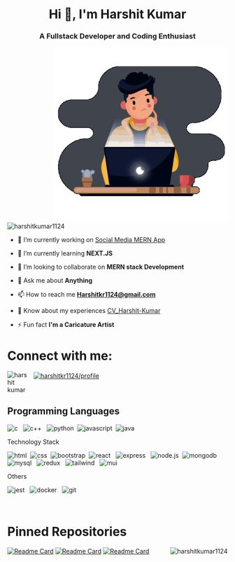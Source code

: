 
<h1 align="center">Hi 👋, I'm Harshit Kumar</h1>


<h3 align="center">A Fullstack Developer and Coding Enthusiast</h3>
<img align="right" alt="Coding" width="400" src="https://github.com/HarshitKumar1124/HarshitKumar1124/blob/main/Coding.gif"/>

<p align="left"> <img src="https://komarev.com/ghpvc/?username=harshitkumar1124&label=Profile%20views&color=0e75b6&style=flat" alt="harshitkumar1124" /> </p>



- 🔭 I’m currently working on [Social Media MERN App](https://github.com/HarshitKumar1124/Social_Media_Clone.git)

- 🌱 I’m currently learning **NEXT.JS**

- 👯 I’m looking to collaborate on **MERN stack Development**

- 💬 Ask me about **Anything**

- 📫 How to reach me **Harshitkr1124@gmail.com**

- 📄 Know about my experiences [CV_Harshit-Kumar](https://drive.google.com/drive/folders/1egQkDpRkarU--rY3ujHxEdF2KCk0479b?usp=sharing)

- ⚡ Fun fact **I'm a Caricature Artist**

<h1 align="left">Connect with me:</h1>
<p align="left" >
<a href="https://linkedin.com/in/harshit kumar" target="blank"><img align="left"  style="padding-right:10px;" src="https://cdn.jsdelivr.net/gh/devicons/devicon@latest/icons/linkedin/linkedin-original.svg" alt="harshit kumar" width="50px"/></a>
<a href="https://auth.geeksforgeeks.org/user/harshitkr1124/profile" target="blank"><img display="none" align="center" src="https://raw.githubusercontent.com/rahuldkjain/github-profile-readme-generator/master/src/images/icons/Social/geeks-for-geeks.svg" alt="harshitkr1124/profile" height="30" width="40" /></a>
</p>

<br/>
<h2 align="left">Programming Languages</h2>
<p align="left" >
  
<img src="https://cdn.jsdelivr.net/gh/devicons/devicon@latest/icons/c/c-original.svg" alt="c"  width="50px" /> &nbsp;
<img src="https://cdn.jsdelivr.net/gh/devicons/devicon@latest/icons/cplusplus/cplusplus-original.svg" alt="c++" width="50px" /> &nbsp;
<img src="https://cdn.jsdelivr.net/gh/devicons/devicon@latest/icons/python/python-original.svg" alt="python" width="50px"/>&nbsp;
<img src="https://cdn.jsdelivr.net/gh/devicons/devicon@latest/icons/javascript/javascript-original.svg" alt="javascript" width="50px"/>&nbsp;
<img src="https://cdn.jsdelivr.net/gh/devicons/devicon@latest/icons/java/java-original.svg" alt="java" width="50px"/>&nbsp;


<p>Technology Stack</p>

<p align="left">
  <img src="https://cdn.jsdelivr.net/gh/devicons/devicon@latest/icons/html5/html5-original.svg" alt="html" width="50px"/>&nbsp;
<img src="https://cdn.jsdelivr.net/gh/devicons/devicon@latest/icons/css3/css3-original.svg" alt="css" width="50px"/>&nbsp;
<img src="https://cdn.jsdelivr.net/gh/devicons/devicon@latest/icons/sass/sass-original.svg" alt="bootstrap" width="50px"/>&nbsp;
<img src="https://cdn.jsdelivr.net/gh/devicons/devicon@latest/icons/react/react-original.svg" alt="react" width="50px"/>&nbsp;&nbsp;
<img src="https://encrypted-tbn0.gstatic.com/images?q=tbn:ANd9GcQtjgVupjV7-MvQvYy45mKh7mZi8SqCCUf1763v7H0ZJmtAAxZG1Y7NJnTmz4ZwfOiCfv4&usqp=CAU" alt="express" width="100px"/>&nbsp;&nbsp;
<img src="https://cdn.jsdelivr.net/gh/devicons/devicon@latest/icons/nodejs/nodejs-plain-wordmark.svg" alt="node.js" width="50px"/>&nbsp;
<img src="https://cdn.jsdelivr.net/gh/devicons/devicon@latest/icons/mongodb/mongodb-plain-wordmark.svg" alt="mongodb" width="50px"/>&nbsp;
<img src="https://cdn.jsdelivr.net/gh/devicons/devicon@latest/icons/mysql/mysql-original-wordmark.svg" alt="mysql" width="50px"/>&nbsp;&nbsp;
<img src="https://cdn.jsdelivr.net/gh/devicons/devicon@latest/icons/redux/redux-original.svg" alt="redux" width="50px"/>&nbsp;&nbsp;
<img src="https://cdn.jsdelivr.net/gh/devicons/devicon@latest/icons/postman/postman-original.svg" alt="tailwind" width="50px"/>&nbsp;&nbsp;
<img src="https://cdn.jsdelivr.net/gh/devicons/devicon@latest/icons/materialui/materialui-original.svg" alt="mui" width="50px"/>&nbsp;
</p>

<p>Others</p>

<p align="left">
<img src="https://cdn.jsdelivr.net/gh/devicons/devicon@latest/icons/jest/jest-plain.svg" alt="jest" width="50px"/>&nbsp;&nbsp;
<img src="https://cdn.jsdelivr.net/gh/devicons/devicon@latest/icons/docker/docker-plain-wordmark.svg" alt="docker" width="50px"/>&nbsp;&nbsp;
<img src="https://cdn.jsdelivr.net/gh/devicons/devicon@latest/icons/git/git-plain-wordmark.svg" alt="git" width="50px"/>&nbsp;&nbsp;
</p>

<br/>
<h1>Pinned Repositories</h1>
<p><img align="right" src="https://github-readme-stats.vercel.app/api/top-langs?username=harshitkumar1124&show_icons=true&locale=en&layout=compact" alt="harshitkumar1124" /></p>

[![Readme Card](https://github-readme-stats.vercel.app/api/pin/?username=harshitkumar1124&repo=Social_Media_Clone)](https://github.com/harshitkumar1124/Social_Media_Clone)
[![Readme Card](https://github-readme-stats.vercel.app/api/pin/?username=harshitkumar1124&repo=Ecommerce_MernStack)](https://github.com/harshitkumar1124/Ecommerce_MernStack)
[![Readme Card](https://github-readme-stats.vercel.app/api/pin/?username=harshitkumar1124&repo=DropIN_Audio_ChatApp)](https://github.com/harshitkumar1124/DropIN_Audio_ChatApp)

